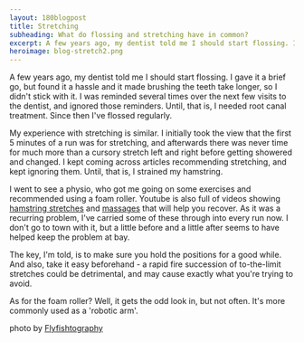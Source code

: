 ```yaml
---
layout: 180blogpost
title: Stretching
subheading: What do flossing and stretching have in common?
excerpt: A few years ago, my dentist told me I should start flossing. I gave it a brief go, but found it a hassle
heroimage: blog-stretch2.png
---
```


<p>A few years ago, my dentist told me I should start flossing. I gave it a brief go, but found it a hassle and it made brushing the teeth take longer, so I didn't stick with it. I was reminded several times over the next few visits to the dentist, and ignored those reminders. Until, that is, I needed root canal treatment. Since then I've flossed regularly.</p>

<p>My experience with stretching is similar. I initially took the view that the first 5 minutes of a run was for stretching, and afterwards there was never time for much more than a cursory stretch left and right before getting showered and changed. I kept coming across articles recommending stretching, and kept ignoring them. Until, that is, I strained my hamstring.</p>

<p>I went to see a physio, who got me going on some exercises and recommended using a foam roller. Youtube is also full of videos showing <a href="https://www.youtube.com/watch?v=vG_SZ6o2hD0">hamstring stretches</a> and <a href="https://www.youtube.com/watch?v=DGIBHcREljk">massages</a> that will help you recover. As it was a recurring problem, I've carried some of these through into every run now. I don't go to town with it, but a little before and a little after seems to have helped keep the problem at bay. </p>

<p>The key, I'm told, is to make sure you hold the positions for a good while. And also, take it easy beforehand -  a rapid fire succession of to-the-limit stretches could be detrimental, and may cause exactly what you're trying to avoid.</p>

<p>As for the foam roller? Well, it gets the odd look in, but not often. It's more commonly used as a 'robotic arm'.</p>

<p class="photocredit text-muted"><i class="fa fa-creative-commons fa-fw"></i> photo by <a href="https://www.flickr.com/photos/92135602@N08/">Flyfishtography</a></p>

